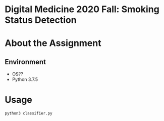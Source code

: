 # Digital Medicine 2020 Fall: Smoking Status Detection


# About the Assignment

## Environment
- OS??
- Python 3.7.5

# Usage

```python
python3 classifier.py
```

